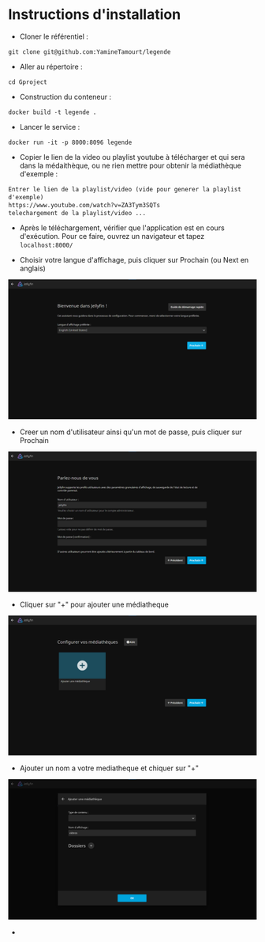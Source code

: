 # Instructions d'installation

- Cloner le référentiel :
```shell
git clone git@github.com:YamineTamourt/legende
```

- Aller au répertoire :
```shell
cd Gproject
```

- Construction du conteneur :
```
docker build -t legende .
```
- Lancer le service :
```
docker run -it -p 8000:8096 legende
```

- Copier le lien de la video ou playlist youtube à télécharger et qui sera dans la médaithèque, ou ne rien mettre pour obtenir la médiathèque d'exemple :

```
Entrer le lien de la playlist/video (vide pour generer la playlist d'exemple)
https://www.youtube.com/watch?v=ZA3Tym3SQTs
telechargement de la playlist/video ...
```
- Après le téléchargement, vérifier que l'application est en cours d'exécution. Pour ce faire, ouvrez un navigateur et tapez ```localhost:8000/```

- Choisir votre langue d'affichage, puis cliquer sur Prochain (ou Next en anglais)

![demarrage](images/demarrage.png)

- Creer un nom d'utilisateur ainsi qu'un mot de passe, puis cliquer sur Prochain

![compte](images/compte.png)

- Cliquer sur "+" pour ajouter une médiatheque

![mediatheque](images/mediatheque.png)

- Ajouter un nom a votre mediatheque et chiquer sur "+"

![nom](images/nom.png)

- 
